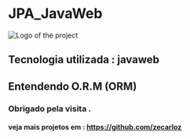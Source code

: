# JPA_JavaWeb

![Logo of the project](https://www.educative.io/api/edpresso/shot/4572212776402944/image/6018355762823168)

## Tecnologia utilizada : javaweb

## Entendendo O.R.M (ORM)
### Obrigado pela visita .

#### veja mais projetos em : https://github.com/zecarloz

